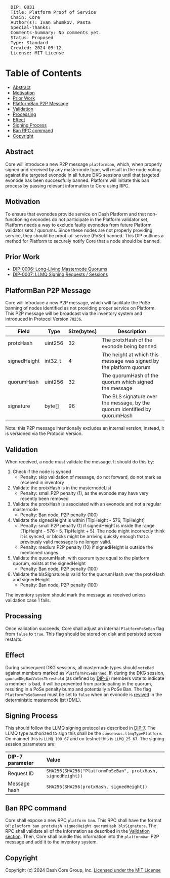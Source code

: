 <pre>
  DIP: 0031
  Title: Platform Proof of Service
  Chain: Core
  Author(s): Ivan Shumkov, Pasta
  Special-Thanks:
  Comments-Summary: No comments yet.
  Status: Proposed
  Type: Standard
  Created: 2024-09-12
  License: MIT License
</pre>

# Table of Contents

* [Abstract](#abstract)
* [Motivation](#motivation)
* [Prior Work](#prior-work)
* [PlatformBan P2P Message](#platformban-p2p-message)
* [Validation](#validation)
* [Processing](#processing)
* [Effect](#effect)
* [Signing Process](#signing-process)
* [Ban RPC command](#ban-rpc-command)
* [Copyright](#copyright)

## Abstract

Core will introduce a new P2P message `platformban`, which, when properly signed and received by any
masternode type, will result in the node voting against the targeted evonode in all future DKG
sessions until that targeted evonode has been successfully banned. Platform will initiate this ban
process by passing relevant information to Core using RPC.

## Motivation

To ensure that evonodes provide service on Dash Platform and that non-functioning evonodes do not
participate in the Platform validator set, Platform needs a way to exclude faulty evonodes from
future Platform validator sets / quorums. Since these nodes are not properly providing service, they
should be proof-of-service (PoSe) banned. This DIP outlines a method for Platform to securely notify
Core that a node should be banned.

## Prior Work

* [DIP-0006: Long-Living Masternode
  Quorums](https://github.com/dashpay/dips/blob/master/dip-0006.md)  
* [DIP-0007: LLMQ Signing Requests /
  Sessions](https://github.com/dashpay/dips/blob/master/dip-0007.md)

## PlatformBan P2P Message

Core will introduce a new P2P message, which will facilitate the PoSe banning of nodes identified as
not providing proper service on Platform. This P2P message will be broadcast via the inventory
system and introduced in Protocol Version `70236`.

| Field | Type | Size(bytes) | Description |
| ----- | ----- | ----- | ----- |
| protxHash | uint256 | 32 | The protxHash of the evonode being banned |
| signedHeight | int32_t | 4 | The height at which this message was signed by the platform quorum |
| quorumHash | uint256 | 32 | The quorumHash of the quorum which signed the message |
| signature | byte[] | 96 | The BLS signature over the message, by the quorum identified by quorumHash |

Note: this P2P message intentionally excludes an internal version; instead, it is versioned via the
Protocol Version.

## Validation

When received, a node must validate the message. It should do this by:

1. Check if the node is synced  
   * Penalty: skip validation of message, do not forward, do not mark as received in inventory  
2. Validate the protxHash is in the masternodeList  
   * Penalty: small P2P penalty (1), as the evonode may have very recently been removed  
3. Validate the protxHash is associated with an evonode and not a regular masternode
   * Penalty: Ban node, P2P penalty (100)  
4. Validate the signedHeight is within [TipHeight - 576, TipHeight]
   * Penalty: small P2P penalty (1) if signedHeight is inside the range [TipHeight - 576 - 5, TipHeight + 5]. The node might incorrectly think it is synced, or blocks might be arriving quickly enough that a previously valid message is no longer valid.
   * Penalty: medium P2P penalty (10) if signedHeight is outside the mentioned ranges.
5. Validate the quorumHash, with quorum type equal to the platform quorum, exists at the
   signedHeight  
   * Penalty: Ban node, P2P penalty (100)  
6. Validate the blsSignature is valid for the quorumHash over the protxHash and signedHeight  
   * Penalty: Ban node, P2P penalty (100)

The inventory system should mark the message as received unless validation case 1 fails.

## Processing

Once validation succeeds, Core shall adjust an internal `PlatformPoSeBan` flag from `false` to
`true`. This flag should be stored on disk and persisted across restarts.

## Effect

During subsequent DKG sessions, all masternode types should `voteBad` against members marked as
`PlatformPoSeBanned`. If, during the DKG session, `quorumDkgBadVotesThreshold` (as defined by
[DIP-6](https://github.com/dashpay/dips/blob/master/dip-0006.md)) members vote to indicate a member
is bad, it will be prevented from participating in the quorum, resulting in a PoSe penalty bump and
potentially a PoSe Ban. The flag `PlatformPoSeBanned` must be set to `false` when an evonode is
[revived](https://github.com/dashpay/dips/blob/master/dip-0003.md#updating-service-features-from-operator-proupservtx)
in the deterministic masternode list (DML).

## Signing Process

This should follow the LLMQ signing protocol as described in
[DIP-7](https://github.com/dashpay/dips/blob/master/dip-0007.md). The LLMQ type authorized to sign
this shall be the `consensus.llmqTypePlatform`. On mainnet this is `LLMQ_100_67` and on testnet this
is `LLMQ_25_67`. The signing session parameters are:

| DIP-7 parameter | Value |
| :---- | :---- |
| Request ID | `SHA256(SHA256("PlatformPoSeBan", protxHash, signedHeight))` |
| Message hash | `SHA256(SHA256(protxHash, signedHeight))` |

## Ban RPC command

Core shall expose a new RPC `platform ban`. This RPC shall have the format of: `platform ban
protxHash signedHeight quorumHash blsSignature`. The RPC shall validate all of the information as
described in the [Validation section](#validation). Then, Core shall bundle this information into
the `platformban` P2P message and add it to the inventory system.

## Copyright

Copyright (c) 2024 Dash Core Group, Inc. [Licensed under the MIT License](https://opensource.org/licenses/MIT)
